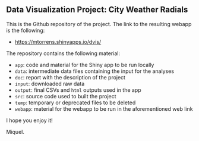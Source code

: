 ## Data Visualization Project: City Weather Radials

This is the Github repository of the project. The link to the resulting webapp is the following:

* https://mtorrens.shinyapps.io/dvis/

The repository contains the following material:

* `app`: code and material for the Shiny app to be run locally
* `data`: intermediate data files containing the input for the analyses
* `doc`: report with the description of the project
* `input`: downloaded raw data
* `output`: final CSVs and `html` outputs used in the app
* `src`: source code used to built the project
* `temp`: temporary or deprecated files to be deleted
* `webapp`: material for the webapp to be run in the aforementioned web link

I hope you enjoy it!

Miquel.
